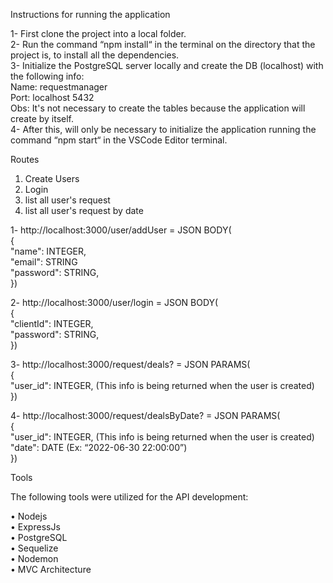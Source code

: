 Instructions for running the application<br>


1- First clone the project into a local folder.<br>
2- Run the command “npm install“ in the terminal on the directory that the project is, to install all the dependencies.<br>
3- Initialize the PostgreSQL server locally and create the DB (localhost) with the following info:<br>
	Name: requestmanager<br>
    Port: localhost 5432<br>
	Obs: It's not necessary to create the tables because the application will create by itself.<br>
4- After this, will only be necessary to initialize the application running the command “npm start“ in the VSCode Editor terminal.<br>

Routes<br>

1. Create Users<br>
2. Login<br>
3. list all user's request<br>
4. list all user's request by date<br>


1- http://localhost:3000/user/addUser = JSON BODY(<br>
{<br>
    "name": INTEGER,<br>
    "email": STRING<br>
    "password": STRING,<br>
})<br>


2- http://localhost:3000/user/login = JSON BODY(<br>
{<br>
    "clientId": INTEGER,<br>
    "password": STRING,<br>
})<br>


3- http://localhost:3000/request/deals? = JSON PARAMS(<br>
{<br>
    "user_id": INTEGER, (This info is being returned when the user is created)<br>
})<br>


4- http://localhost:3000/request/dealsByDate? = JSON PARAMS(<br>
{<br>
    "user_id": INTEGER, (This info is being returned when the user is created)<br>
    "date": DATE (Ex: “2022-06-30 22:00:00”)<br>
})<br>



Tools<br>

The following tools were utilized for the API development:<br>

•	Nodejs<br>
•	ExpressJs<br>
•	PostgreSQL<br>
•	Sequelize<br>
•	Nodemon<br>
•	MVC Architecture<br>

